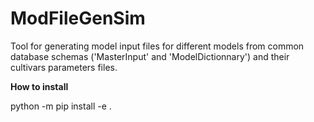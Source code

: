 # ModFileGenSim

Tool for generating model input files for different models from common database schemas ('MasterInput' and 'ModelDictionnary') and their cultivars parameters files. 


**How to install**

 python -m pip install -e .

